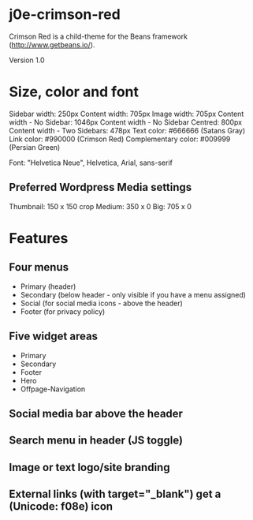# j0e-crimson-red
Crimson Red is a child-theme for the Beans framework (http://www.getbeans.io/).

Version 1.0

# Size, color and font
Sidebar width: 250px
Content width: 705px
Image width: 705px
Content width - No Sidebar: 1046px
Content width - No Sidebar Centred: 800px
Content width - Two Sidebars: 478px
Text color: #666666 (Satans Gray)
Link color: #990000 (Crimson Red)
Complementary color: #009999 (Persian Green)

Font: "Helvetica Neue", Helvetica, Arial, sans-serif

## Preferred Wordpress Media settings
Thumbnail: 150 x 150 crop
Medium: 350 x 0
Big: 705 x 0

# Features
## Four menus
* Primary (header)
* Secondary (below header - only visible if you have a menu assigned)
* Social (for social media icons - above the header)
* Footer (for privacy policy)

## Five widget areas
* Primary
* Secondary
* Footer
* Hero
* Offpage-Navigation

## Social media bar above the header

## Search menu in header (JS toggle)

## Image or text logo/site branding

## External links (with target="_blank") get a (Unicode: f08e) icon




